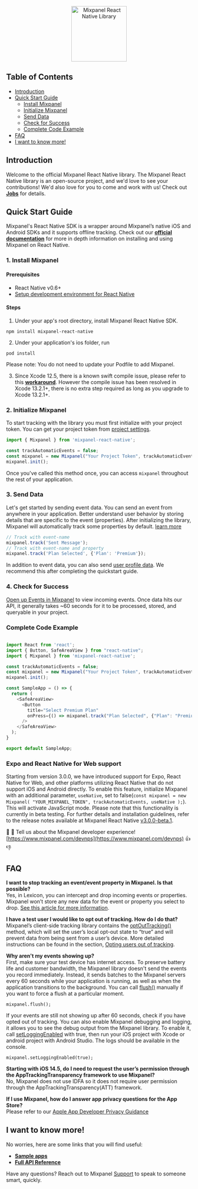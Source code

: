 

<div align="center" style="text-align: center">
  <img src="https://user-images.githubusercontent.com/71290498/231855346-12c8fc52-5f24-485c-b9e6-24468599fb87.png" alt="Mixpanel React Native Library" height="150"/>
</div>

##### 
## Table of Contents

<!-- MarkdownTOC -->
- [Introduction](#introduction)
- [Quick Start Guide](#quick-start-guide)
    - [Install Mixpanel](#1-install-mixpanel)
    - [Initialize Mixpanel](#2-initialize-mixpanel)
    - [Send Data](#3-send-data)
    - [Check for Success](#4-check-for-success)
    - [Complete Code Example](#complete-code-example)
- [FAQ](#faq)
- [I want to know more!](#i-want-to-know-more)

<!-- /MarkdownTOC -->


## Introduction
Welcome to the official Mixpanel React Native library.
The Mixpanel React Native library is an open-source project, and we'd love to see your contributions! 
We'd also love for you to come and work with us! Check out **[Jobs](https://mixpanel.com/jobs/#openings)** for details.

## Quick Start Guide

Mixpanel's React Native SDK is a wrapper around Mixpanel’s native iOS and Android SDKs and it supports offline tracking. Check out our **[official documentation](https://developer.mixpanel.com/docs/react-native)** for more in depth information on installing and using Mixpanel on React Native.

<a name="installation"></a>
### 1. Install Mixpanel
#### Prerequisites
- React Native v0.6+
- [Setup development environment for React Native](https://reactnative.dev/docs/environment-setup)
#### Steps
1. Under your app's root directory, install Mixpanel React Native SDK. 
```
npm install mixpanel-react-native
```
2. Under your application's ios folder, run
```
pod install
``` 
Please note: You do not need to update your Podfile to add Mixpanel. 

3. Since Xcode 12.5, there is a known swift compile issue, please refer to this **[workaround](https://github.com/mixpanel/mixpanel-react-native/issues/43#issuecomment-829599732)**. However the compile issue has been resolved in Xcode 13.2.1+, there is no extra step required as long as you upgrade to Xcode 13.2.1+.


### 2. Initialize Mixpanel
To start tracking with the library you must first initialize with your project token. You can get your project token from [project settings](https://mixpanel.com/settings/project).

```js
import { Mixpanel } from 'mixpanel-react-native';

const trackAutomaticEvents = false;
const mixpanel = new Mixpanel("Your Project Token", trackAutomaticEvents);
mixpanel.init();

```
Once you've called this method once, you can access `mixpanel` throughout the rest of your application.
### 3. Send Data
Let's get started by sending event data. You can send an event from anywhere in your application. Better understand user behavior by storing details that are specific to the event (properties). After initializing the library, Mixpanel will automatically track some properties by default. [learn more](https://help.mixpanel.com/hc/en-us/articles/115004613766-Default-Properties-Collected-by-Mixpanel)
```js
// Track with event-name
mixpanel.track('Sent Message');
// Track with event-name and property
mixpanel.track('Plan Selected', {'Plan': 'Premium'});
```
In addition to event data, you can also send [user profile data](https://developer.mixpanel.com/docs/react-native#storing-user-profiles). We recommend this after completing the quickstart guide.
### 4. Check for Success
[Open up Events in Mixpanel](http://mixpanel.com/report/events)  to view incoming events.
Once data hits our API, it generally takes ~60 seconds for it to be processed, stored, and queryable in your project.
<a name="i-want-to-know-more"></a>

### Complete Code Example
```js

import React from 'react';
import { Button, SafeAreaView } from "react-native";
import { Mixpanel } from 'mixpanel-react-native';

const trackAutomaticEvents = false;
const mixpanel = new Mixpanel("Your Project Token", trackAutomaticEvents);
mixpanel.init();

const SampleApp = () => {
  return (
    <SafeAreaView>
      <Button
        title="Select Premium Plan"
        onPress={() => mixpanel.track("Plan Selected", {"Plan": "Premium"})}
      />
    </SafeAreaView>
  );
}

export default SampleApp;

```
### Expo and React Native for Web support
Starting from version 3.0.0, we have introduced support for Expo, React Native for Web, and other platforms utilizing React Native that do not support iOS and Android directly. To enable this feature, initialize Mixpanel with an additional parameter, `useNative`, set to false(```const mixpanel = new Mixpanel(
    "YOUR_MIXPANEL_TOKEN",
    trackAutomaticEvents,
    useNative
  );```). This will activate JavaScript mode. Please note that this functionality is currently in beta testing. For further details and installation guidelines, refer to the release notes available at Mixpanel React Native [v3.0.0-beta.1](https://github.com/mixpanel/mixpanel-react-native/releases/tag/v3.0.0-beta.1).

👋 👋  Tell us about the Mixpanel developer experience! [https://www.mixpanel.com/devnps](https://www.mixpanel.com/devnps) 👍  👎


## FAQ
**I want to stop tracking an event/event property in Mixpanel. Is that possible?**  
Yes, in Lexicon, you can intercept and drop incoming events or properties. Mixpanel won’t store any new data for the event or property you select to drop.  [See this article for more information](https://help.mixpanel.com/hc/en-us/articles/360001307806#dropping-events-and-properties).

**I have a test user I would like to opt out of tracking. How do I do that?**  
Mixpanel’s client-side tracking library contains the  [optOutTracking()](https://mixpanel.github.io/mixpanel-react-native/Mixpanel.html#optOutTracking)  method, which will set the user’s local opt-out state to “true” and will prevent data from being sent from a user’s device. More detailed instructions can be found in the section,  [Opting users out of tracking](https://developer.mixpanel.com/docs/react-native#opting-users-out-of-tracking).

**Why aren't my events showing up?**  
First, make sure your test device has internet access. To preserve battery life and customer bandwidth, the Mixpanel library doesn't send the events you record immediately. Instead, it sends batches to the Mixpanel servers every 60 seconds while your application is running, as well as when the application transitions to the background. You can call  [flush()](https://mixpanel.github.io/mixpanel-react-native/Mixpanel.html#flush)  manually if you want to force a flush at a particular moment.

```
mixpanel.flush();
```

If your events are still not showing up after 60 seconds, check if you have opted out of tracking. You can also enable Mixpanel debugging and logging, it allows you to see the debug output from the Mixpanel library. To enable it, call  [setLoggingEnabled](https://mixpanel.github.io/mixpanel-react-native/Mixpanel.html#setLoggingEnabled) with true, then run your iOS project with Xcode or android project with Android Studio. The logs should be available in the console.

```
mixpanel.setLoggingEnabled(true);
```

**Starting with iOS 14.5, do I need to request the user’s permission through the AppTrackingTransparency framework to use Mixpanel?**  
No, Mixpanel does not use IDFA so it does not require user permission through the AppTrackingTransparency(ATT) framework.

**If I use Mixpanel, how do I answer app privacy questions for the App Store?**  
Please refer to our  [Apple App Developer Privacy Guidance](https://mixpanel.com/legal/app-store-privacy-details/)


## I want to know more!

No worries, here are some links that you will find useful:
* **[Sample apps](https://github.com/mixpanel/mixpanel-react-native/tree/master/Samples)**
* **[Full API Reference](https://mixpanel.github.io/mixpanel-react-native/Mixpanel.html)**

Have any questions? Reach out to Mixpanel [Support](https://help.mixpanel.com/hc/en-us/requests/new) to speak to someone smart, quickly.
